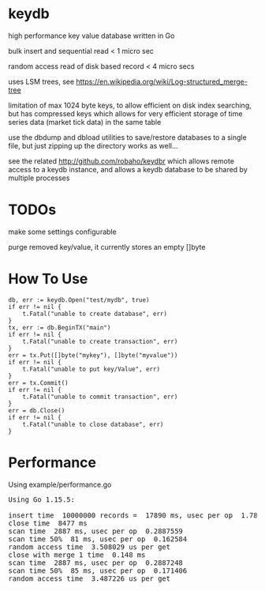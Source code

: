 # keydb

high performance key value database written in Go

bulk insert and sequential read < 1 micro sec

random access read of disk based record < 4 micro secs

uses LSM trees, see https://en.wikipedia.org/wiki/Log-structured_merge-tree

limitation of max 1024 byte keys, to allow efficient on disk index searching, but has
compressed keys which allows for very efficient storage of time series data
(market tick data) in the same table

use the dbdump and dbload utilities to save/restore databases to a single file, but just zipping up the directory works as
well...

see the related http://github.com/robaho/keydbr which allows remote access to a keydb instance, and allows a keydb database to be shared by multiple processes
      
# TODOs

make some settings configurable

purge removed key/value, it currently stores an empty []byte 

# How To Use

	db, err := keydb.Open("test/mydb", true)
	if err != nil {
		t.Fatal("unable to create database", err)
	}
	tx, err := db.BeginTX("main")
	if err != nil {
		t.Fatal("unable to create transaction", err)
	}
	err = tx.Put([]byte("mykey"), []byte("myvalue"))
	if err != nil {
		t.Fatal("unable to put key/Value", err)
	}
    err = tx.Commit()
    if err != nil {
        t.Fatal("unable to commit transaction", err)
    }
    err = db.Close()
    if err != nil {
        t.Fatal("unable to close database", err)
    }

# Performance

Using example/performance.go

<pre>
Using Go 1.15.5:

insert time  10000000 records =  17890 ms, usec per op  1.7890143
close time  8477 ms
scan time  2887 ms, usec per op  0.2887559
scan time 50%  81 ms, usec per op  0.162584
random access time  3.508029 us per get
close with merge 1 time  0.148 ms
scan time  2887 ms, usec per op  0.2887248
scan time 50%  85 ms, usec per op  0.171406
random access time  3.487226 us per get
</pre>
